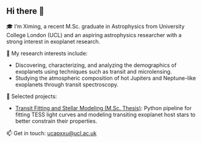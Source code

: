 ## Hi there 👋

🎓 I’m Ximing, a recent M.Sc. graduate in Astrophysics from University College London (UCL) and an aspiring astrophysics researcher with a strong interest in exoplanet research.

🔬 My research interests include:
- Discovering, characterizing, and analyzing the demographics of exoplanets using techniques such as transit and microlensing.
- Studying the atmospheric composition of hot Jupiters and Neptune-like exoplanets through transit spectroscopy.

📂 Selected projects:
- [Transit Fitting and Stellar Modeling (M.Sc. Thesis)](https://github.com/XimingXu/msc-thesis-transit-fitting-stellar-parameters): Python pipeline for fitting TESS light curves and modeling transiting exoplanet host stars to better constrain their properties.

📫 Get in touch: ucapxxu@ucl.ac.uk
